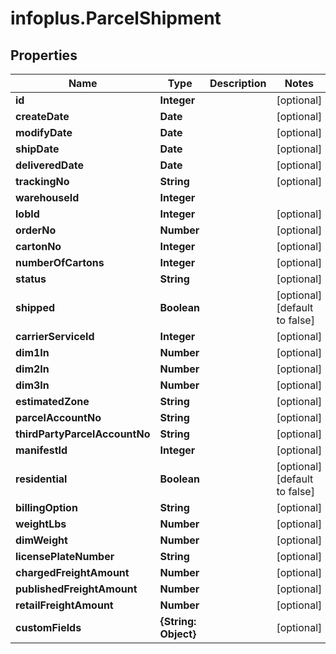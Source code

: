 # infoplus.ParcelShipment

## Properties
Name | Type | Description | Notes
------------ | ------------- | ------------- | -------------
**id** | **Integer** |  | [optional] 
**createDate** | **Date** |  | [optional] 
**modifyDate** | **Date** |  | [optional] 
**shipDate** | **Date** |  | [optional] 
**deliveredDate** | **Date** |  | [optional] 
**trackingNo** | **String** |  | [optional] 
**warehouseId** | **Integer** |  | 
**lobId** | **Integer** |  | [optional] 
**orderNo** | **Number** |  | [optional] 
**cartonNo** | **Integer** |  | [optional] 
**numberOfCartons** | **Integer** |  | [optional] 
**status** | **String** |  | [optional] 
**shipped** | **Boolean** |  | [optional] [default to false]
**carrierServiceId** | **Integer** |  | [optional] 
**dim1In** | **Number** |  | [optional] 
**dim2In** | **Number** |  | [optional] 
**dim3In** | **Number** |  | [optional] 
**estimatedZone** | **String** |  | [optional] 
**parcelAccountNo** | **String** |  | [optional] 
**thirdPartyParcelAccountNo** | **String** |  | [optional] 
**manifestId** | **Integer** |  | [optional] 
**residential** | **Boolean** |  | [optional] [default to false]
**billingOption** | **String** |  | [optional] 
**weightLbs** | **Number** |  | [optional] 
**dimWeight** | **Number** |  | [optional] 
**licensePlateNumber** | **String** |  | [optional] 
**chargedFreightAmount** | **Number** |  | [optional] 
**publishedFreightAmount** | **Number** |  | [optional] 
**retailFreightAmount** | **Number** |  | [optional] 
**customFields** | **{String: Object}** |  | [optional] 


